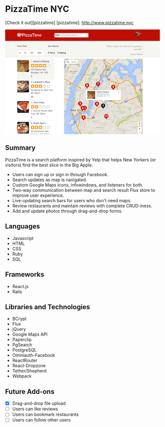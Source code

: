 PizzaTime NYC
=============

[Check it out][pizzatime]
[pizzatime]: http://www.pizzatime.nyc

![alt tag](https://raw.githubusercontent.com/snackzone/PizzaTime/master/screens/pizzatime-large.png)

Summary
-------

PizzaTime is a search platform inspired by Yelp that helps New Yorkers
(or visitors) find the best slice in the Big Apple.

* Users can sign up or sign in through Facebook.
* Search updates as map is navigated.
* Custom Google Maps icons, infowindows, and listeners for both.
* Two-way communication between map and search result Flux store to improve user experience.
* Live-updating search bars for users who don't need maps.
* Review restaurants and maintain reviews with complete CRUD-iness.
* Add and update photos through drag-and-drop forms.

Languages
---------

* Javascript
* HTML
* CSS
* Ruby
* SQL

Frameworks
----------

* React.js
* Rails

Libraries and Technologies
--------------------------

* BCrypt
* Flux
* jQuery
* Google Maps API
* Paperclip
* PgSearch
* PostgreSQL
* Ominiauth-Facebook
* ReactRouter
* React-Dropzone
* Tether/Shepherd
* Webpack

Future Add-ons
--------------
- [x] Drag-and-drop file upload
- [ ] Users can like reviews
- [ ] Users can bookmark restaurants
- [ ] Users can follow other users

